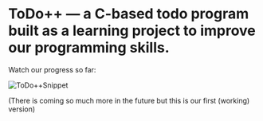 # ToDo++ — a C-based todo program built as a learning project to improve our programming skills.

Watch our progress so far:

![ToDo++Snippet](https://github.com/user-attachments/assets/506fae85-f4c7-4694-8dfa-f262601f8d23)


(There is coming so much more in the future but this is our first (working) version)
